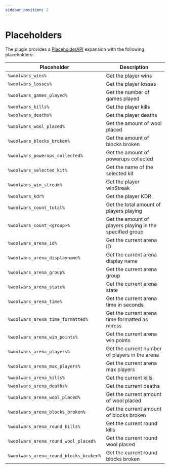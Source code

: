 ```yaml
---
sidebar_position: 2
---
```


# Placeholders

The plugin provides a [PlaceholderAPI](https://www.spigotmc.org/resources/placeholderapi.6245/) expansion with the following placeholders:

| Placeholder                     | Description                                              |
| ------------------------------- | -------------------------------------------------------- |
| `%woolwars_wins%`               | Get the player wins                                      |
| `%woolwars_losses%`             | Get the player losses                                    |
| `%woolwars_games_played%`       | Get the number of games played                           |
| `%woolwars_kills%`              | Get the player kills                                     |
| `%woolwars_deaths%`             | Get the player deaths                                    |
| `%woolwars_wool_placed%`        | Get the amount of wool placed                            |
| `%woolwars_blocks_broken%`      | Get the amount of blocks broken                          |
| `%woolwars_powerups_collected%` | Get the amount of powerups collected                     |
| `%woolwars_selected_kit%`       | Get the name of the selected kit                         |
| `%woolwars_win_streak%`         | Get the player winStreak                                 |
| `%woolwars_kdr%`                | Get the player KDR                                       |
| `%woolwars_count_total%`        | Get the total amount of players playing                  |
| `%woolwars_count_<group>%`      | Get the amount of players playing in the specified group |
| `%woolwars_arena_id%`           | Get the current arena ID                                 |
| `%woolwars_arena_displayname%`  | Get the current arena display name                       |
| `%woolwars_arena_group%`        | Get the current arena group                              |
| `%woolwars_arena_state%`        | Get the current arena state                              |
| `%woolwars_arena_time%`         | Get the current arena time in seconds                    |
| `%woolwars_arena_time_formatted%` | Get the current arena time formatted as mm:ss          |
| `%woolwars_arena_win_points%`   | Get the current arena win points                         |
| `%woolwars_arena_players%`      | Get the current number of players in the arena           |
| `%woolwars_arena_max_players%`  | Get the current arena max players                        |
| `%woolwars_arena_kills%`        | Get the current kills                                    |
| `%woolwars_arena_deaths%`       | Get the current deaths                                   |
| `%woolwars_arena_wool_placed%`  | Get the current amount of wool placed                    |
| `%woolwars_arena_blocks_broken%` | Get the current amount of blocks broken                 |
| `%woolwars_arena_round_kills%`  | Get the current round kills                              |
| `%woolwars_arena_round_wool_placed%` | Get the current round wool placed                    |
| `%woolwars_arena_round_blocks_broken%` | Get the current round blocks broken                  |
